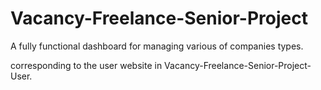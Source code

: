 # Vacancy-Freelance-Senior-Project
A fully functional dashboard for managing various of companies types.

corresponding to the user website in Vacancy-Freelance-Senior-Project-User.
